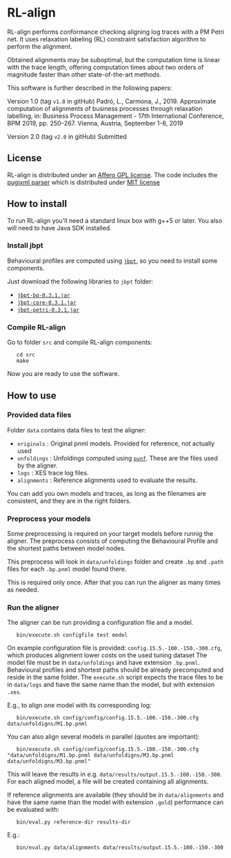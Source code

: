 
# RL-align

RL-align performs conformance checking aligning log traces with a PM Petri net.
It uses relaxation labeling (RL) constraint satisfaction algorithm to perform the alignment. 

Obtained alignments may be suboptimal, but the computation time is linear with the trace length, offering computation times about two orders of magnitude faster than other state-of-the-art methods.

This software is further described in the following papers:

Version 1.0 (tag ``v1.0`` in gitHub)
   Padró, L., Carmona, J., 2019.
   Approximate computation of alignments of business processes through relaxation labelling,
   in: Business Process Management - 17th International Conference, BPM 2019, pp. 250–267.
   Vienna, Austria, September 1-6, 2019

Version 2.0 (tag ``v2.0`` in gitHub)
   Submitted

## License
RL-align is distributed under an [Affero GPL license](LICENSE).
The code includes the [pugixml parser](https://pugixml.org/) which is distributed under [MIT license](https://opensource.org/licenses/MIT)

## How to install

To run RL-align you'll need a standard linux box with g++5 or later. You also will need to have Java SDK installed.

### Install jbpt

Behavioural profiles are computed using [``jbpt``](https://github.com/jbpt/codebase), so you need to install some components.

Just download the following libraries to ``jbpt`` folder:
 * [``jbpt-bp-0.3.1.jar``](https://mvnrepository.com/artifact/org.jbpt/jbpt-bp/0.3.1)
 * [``jbpt-core-0.3.1.jar``](https://mvnrepository.com/artifact/org.jbpt/jbpt-core/0.3.1)
 * [``jbpt-petri-0.3.1.jar``](https://mvnrepository.com/artifact/org.jbpt/jbpt-petri/0.3.1)
   
### Compile RL-align

Go to folder ``src`` and compile RL-align components:
```
   cd src
   make
```

Now you are ready to use the software.


## How to use

### Provided data files

Folder ``data`` contains data files to test the aligner:

  - ``originals`` :  Original pnml models. Provided for reference, not actually used
  - ``unfoldings`` :  Unfoldings computed using [``punf``](http://homepages.cs.ncl.ac.uk/victor.khomenko/home.formal/tools/UnfoldingTools/current/). These are the files used by the aligner.
  - ``logs`` : XES trace log files.
  - ``alignments`` : Reference alignments used to evaluate the results.
   
You can add you own models and traces, as long as the filenames are consistent, and they are in the right folders.


### Preprocess your models

Some preprocessing is required on your target models before runnig the aligner.
The preprocess consists of computing the Behavioural Profile and the shortest paths between model nodes.

This preprocess will look in ``data/unfoldings`` folder and create ``.bp`` and ``.path`` files for each ``.bp.pnml`` model found there.

This is required only once. After that you can run the aligner as many times as needed.

### Run the aligner

The aligner can be run providing a configuration file and a model.
```
   bin/execute.sh configfile test model
```
On example configuration file is provided: ``config.15.5.-100.-150.-300.cfg``, which produces alignment lower costs on the used tuning dataset
The model file must be in ``data/unfoldings`` and have extension ``.bp.pnml``. Behavioural profiles and shortest paths should be already precomputed and reside in the same folder. The ``execute.sh`` script expects the trace files to be in ``data/logs`` and have the same name than the model, but with extension ``.xes``.

E.g., to align one model with its corresponding log:
```
   bin/execute.sh config/config/config.15.5.-100.-150.-300.cfg data/unfoldigns/M1.bp.pnml
```
You can also align several models in parallel (quotes are important):
```
   bin/execute.sh config/config/config.15.5.-100.-150.-300.cfg "data/unfoldigns/M1.bp.pnml data/unfoldigns/M3.bp.pnml data/unfoldigns/M3.bp.pnml"
```


This will leave the results in e.g. ``data/results/output.15.5.-100.-150.-300``. For each aligned model, a file will be created containing all alignments.

If reference alignments are available (they should be in ``data/alignments`` and have the same name than the model with extension ``.gold``) performance can be evaluated with:
```
   bin/eval.py reference-dir results-dir
```
E.g.:
```
   bin/eval.py data/alignments data/results/output.15.5.-100.-150.-300
```

